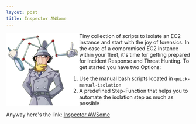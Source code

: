 ```yaml
---
layout: post
title: Inspector AWSome
---
```


<img height="200" align="left" src="https://github.com/BenjiTrapp/inspector-awsome/blob/main/docs/inspector.png?raw=true"> Tiny collection of scripts to isolate an EC2 instance and start with the joy of forensics. In the case of a compromised EC2 instance within your fleet, it's time for getting prepared for Incident Response and Threat Hunting. To get started you have two Options:
<br>
1. Use the manual bash scripts located in `quick-manual-isolation` 
2. A predefined Step-Function that helps you to automate the isolation step as much as possible

Anyway here's the link: [Inspector AWSome](https://github.com/BenjiTrapp/inspector-awsome)